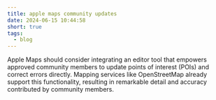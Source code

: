 ```yaml
---
title: apple maps community updates
date: 2024-06-15 10:44:58
short: true
tags:
  - blog
---
```


Apple Maps should consider integrating an editor tool that empowers approved community members to update points of interest (POIs) and correct errors directly. Mapping services like OpenStreetMap already support this functionality, resulting in remarkable detail and accuracy contributed by community members.
